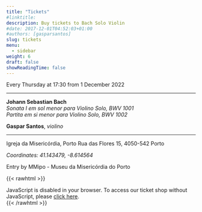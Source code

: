 ```yaml
---
title: "Tickets"
#linktitle:
description: Buy tickets to Bach Solo Violin
#date: 2017-12-01T04:52:03+01:00
#authors: [gasparsantos]
slug: tickets
menu: 
  - sidebar
weight: 6
draft: false
showReadingTime: false
---
```

Every Thursday at 17:30 from 1 December 2022

---

**Johann Sebastian Bach**  
*Sonata I em sol menor para Violino Solo, BWV 1001*  
*Partita em si menor para Violino Solo, BWV 1002*  
  
**Gaspar Santos**, *violino*

---

Igreja da Misericórdia, Porto 
Rua das Flores 15, 4050-542 Porto

*Coordinates: 41.143479, -8.614564*

Entry by MMipo - Museu da Misericórdia do Porto

{{< rawhtml >}}
<link rel="stylesheet" type="text/css" href="https://pretix.eu/gfs/bach-2/widget/v1.css">
<script type="text/javascript" src="https://pretix.eu/widget/v1.en.js" async></script>

<pretix-widget event="https://pretix.eu/gfs/bach-2/"></pretix-widget>
<noscript>
   <div class="pretix-widget">
        <div class="pretix-widget-info-message">
            JavaScript is disabled in your browser. To access our ticket shop without JavaScript, please <a target="_blank" rel="noopener" href="https://pretix.eu/gfs/bach-2/">click here</a>.
        </div>
    </div>
</noscript>
{{< /rawhtml >}}
